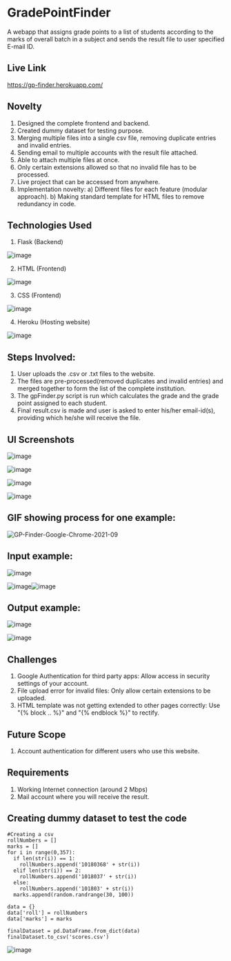 # GradePointFinder

A webapp that assigns grade points to a list of students according to the marks of overall batch in a subject and sends the result file to user specified E-mail ID.

## Live Link

https://gp-finder.herokuapp.com/

## Novelty

1. Designed the complete frontend and backend.
2. Created dummy dataset for testing purpose.
3. Merging multiple files into a single csv file, removing duplicate entries and invalid entries.
4. Sending email to multiple accounts with the result file attached. 
5. Able to attach multiple files at once.
6. Only certain extensions allowed so that no invalid file has to be processed.
7. Live project that can be accessed from anywhere. 
8. Implementation novelty: a) Different files for each feature (modular approach). 
                           b) Making standard template for HTML files to remove redundancy in code.

## Technologies Used
1. Flask (Backend) 

![image](https://user-images.githubusercontent.com/42894689/133317407-dc868f47-fbcb-4799-be73-b25313e65b0d.png)

2. HTML (Frontend)

![image](https://user-images.githubusercontent.com/42894689/133317464-d798e31b-8622-46be-909c-a264e34b7d31.png)

3. CSS (Frontend)

![image](https://user-images.githubusercontent.com/42894689/133317498-05875c94-9f66-47c4-b2d3-bc5a09d1361b.png)

4. Heroku (Hosting website)

![image](https://user-images.githubusercontent.com/42894689/133317602-42753fcb-f12e-45b5-8983-715964902754.png)

## Steps Involved:

1. User uploads the .csv or .txt files to the website.
2. The files are pre-processed(removed duplicates and invalid entries) and merged together to form the list of the complete institution.
3. The gpFinder.py script is run which calculates the grade and the grade point assigned to each student.
4. Final result.csv is made and user is asked to enter his/her email-id(s), providing which he/she will receive the file.

## UI Screenshots

![image](https://user-images.githubusercontent.com/42894689/133873132-5037c83b-fcf3-41e4-970e-f2ac81b04e24.png)

![image](https://user-images.githubusercontent.com/42894689/133873136-d988d0f7-896e-43d0-af20-24016befea85.png)

![image](https://user-images.githubusercontent.com/42894689/133873151-a0b05fa9-90d8-4152-87b4-bb51e7268756.png)

![image](https://user-images.githubusercontent.com/42894689/133873369-36dee141-44eb-40fb-a78f-64e84d2a8e39.png)


## GIF showing process for one example:

![GP-Finder-Google-Chrome-2021-09](https://user-images.githubusercontent.com/42894689/133877523-f04ef32d-aa69-447d-b071-8f11b96956be.gif)

## Input example:

![image](https://user-images.githubusercontent.com/42894689/133873866-991ccd4e-15b2-4def-a470-a0bc1c6b5823.png)

![image](https://user-images.githubusercontent.com/42894689/133873892-91684f35-768f-43d8-8708-dbd9d6a57489.png)![image](https://user-images.githubusercontent.com/42894689/133873951-7cc75ca7-7e55-4848-95a9-47e0ed80bdbd.png)


## Output example:

![image](https://user-images.githubusercontent.com/42894689/133873803-c3861250-856d-426a-a65a-2880475e1b5d.png)

![image](https://user-images.githubusercontent.com/42894689/133873777-5e40c0d4-5f46-4bce-a255-ae5f05b129c0.png)


## Challenges

1. Google Authentication for third party apps: Allow access in security settings of your account.
2. File upload error for invalid files: Only allow certain extensions to be uploaded.
3. HTML template was not getting extended to other pages correctly: Use "{% block .. %}" and "{% endblock %}" to rectify.

## Future Scope

1. Account authentication for different users who use this website.

## Requirements

1. Working Internet connection (around 2 Mbps)
2. Mail account where you will receive the result.


## Creating dummy dataset to test the code
```
#Creating a csv
rollNumbers = []
marks = []
for i in range(0,357):
  if len(str(i)) == 1:
    rollNumbers.append('10180368' + str(i))
  elif len(str(i)) == 2:
    rollNumbers.append('1018037' + str(i))
  else:
    rollNumbers.append('101803' + str(i))
  marks.append(random.randrange(30, 100))

data = {}
data['roll'] = rollNumbers
data['marks'] = marks

finalDataset = pd.DataFrame.from_dict(data)
finalDataset.to_csv('scores.csv')
```

![image](https://user-images.githubusercontent.com/42894689/133393181-d7a2935f-1cd3-4995-b539-cd8e42279804.png)
